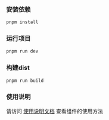 ### 安装依赖

```bash
pnpm install
```

### 运行项目

```bash
pnpm run dev
```

### 构建dist

```bash
pnpm run build
```

### 使用说明

请访问 [使用说明文档](./docs.md) 查看组件的使用方法


